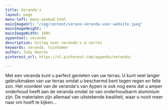 ```yaml
---
title: Veranda's
layout: page
menu-left: menu-aanbod.html
mainImageUrl: "/img/content/verano-veranda-voor-website.jpeg"
mainImageHeight: ''
mainImageWidth: 100%
aypentool: veranda
description: Uitleg over veranda's & serres
keywords: veranda, tuinkamer
author: Judy Heeres
pinterest_url: https://nl.pinterest.com/aypenbv/veranda/

---
```

Met een veranda kunt u perfect genieten van uw terras. U kunt veel langer gebruikmaken van uw terras omdat u beschermd bent tegen regen en felle zon. Het voordeel van de veranda's van Aypen is ook nog eens dat u amper onderhoud heeft aan de veranda omdat ze van onderhoudsarm aluminium zijn. De materialen zijn allemaal van uitstekende kwaliteit, waar u nooit meer naar om hoeft te kijken...